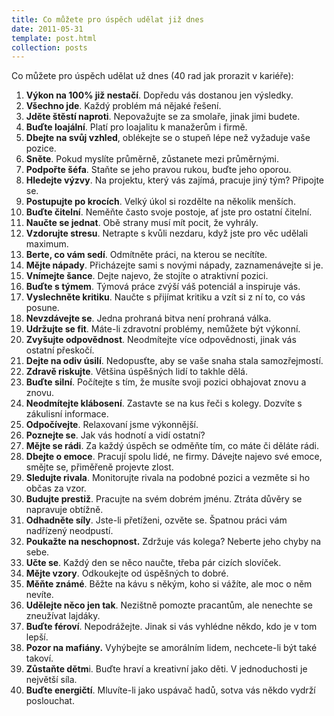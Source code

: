 ```yaml
---
title: Co můžete pro úspěch udělat již dnes
date: 2011-05-31
template: post.html
collection: posts
---
```

Co můžete pro úspěch udělat už dnes (40 rad jak prorazit v kariéře):
 
1. **Výkon na 100% již nestačí**. Dopředu vás dostanou jen výsledky.
1. **Všechno jde**. Každý problém má nějaké řešení.
1. **Jděte štěstí naproti**. Nepovažujte se za smolaře, jinak jimi budete.
1. **Buďte loajální**. Platí pro loajalitu k manažerům i firmě.
1. **Dbejte na svůj vzhled**, oblékejte se o stupeň lépe než vyžaduje vaše pozice.
1. **Sněte**. Pokud myslíte průměrně, zůstanete mezi průměrnými.
1. **Podpořte šéfa**. Staňte se jeho pravou rukou, buďte jeho oporou.
1. **Hledejte výzvy**. Na projektu, který vás zajímá, pracuje jiný tým? Připojte se.
1. **Postupujte po krocích**. Velký úkol si rozdělte na několik menších.
1. **Buďte čitelní**. Neměňte často svoje postoje, ať jste pro ostatní čitelní.
1. **Naučte se jednat**. Obě strany musí mít pocit, že vyhrály.
1. **Vzdorujte stresu**. Netrapte s kvůli nezdaru, když jste pro věc udělali maximum.
1. **Berte, co vám sedí**. Odmítněte práci, na kterou se necítíte.
1. **Mějte nápady**. Přicházejte sami s novými nápady, zaznamenávejte si je.
1. **Vnímejte šance**. Dejte najevo, že stojíte o atraktivní pozici.
1. **Buďte s týmem**. Týmová práce zvýší váš potenciál a inspiruje vás.
1. **Vyslechněte kritiku**. Naučte s přijímat kritiku a vzít si z ní to, co vás posune.
1. **Nevzdávejte se**. Jedna prohraná bitva není prohraná válka.
1. **Udržujte se fit**. Máte-li zdravotní problémy, nemůžete být výkonní.
1. **Zvyšujte odpovědnost**. Neodmítejte více odpovědnosti, jinak vás ostatní přeskočí.
1. **Dejte na odiv úsilí**. Nedopusťte, aby se vaše snaha stala samozřejmostí.
1. **Zdravě riskujte**. Většina úspěšných lidí to takhle dělá.
1. **Buďte silní**. Počítejte s tím, že musíte svoji pozici obhajovat znovu a znovu.
1. **Neodmítejte klábosení**. Zastavte se na kus řeči s kolegy. Dozvíte s zákulisní informace.
1. **Odpočívejte**. Relaxovaní jsme výkonnější.
1. **Poznejte se**. Jak vás hodnotí a vidí ostatní?
1. **Mějte se rádi**. Za každý úspěch se odměňte tím, co máte či děláte rádi.
1. **Dbejte o emoce**. Pracují spolu lidé, ne firmy. Dávejte najevo své emoce, smějte se, přiměřeně projevte zlost.
1. **Sledujte rivala**. Monitorujte rivala na podobné pozici a vezměte si ho občas za vzor.
1. **Budujte prestiž**. Pracujte na svém dobrém jménu. Ztráta důvěry se napravuje obtížně.
1. **Odhadněte síly**. Jste-li přetíženi, ozvěte se. Špatnou práci vám nadřízený neodpustí.
1. **Poukažte na neschopnost.** Zdržuje vás kolega? Neberte jeho chyby na sebe.
1. **Učte se**. Každý den se něco naučte, třeba pár cizích slovíček.
1. **Mějte vzory**. Odkoukejte od úspěšných to dobré.
1. **Měňte známé**. Běžte na kávu s někým, koho si vážíte, ale moc o něm nevíte.
1. **Udělejte něco jen tak**. Nezištně pomozte pracantům, ale nenechte se zneužívat lajdáky.
1. **Buďte féroví**. Nepodrážejte. Jinak si vás vyhlédne někdo, kdo je v tom lepší.
1. **Pozor na mafiány.** Vyhýbejte se amorálním lidem, nechcete-li být také takoví.
1. **Zůstaňte dětm**i. Buďte hraví a kreativní jako děti. V jednoduchosti je největší síla.
1. **Buďte energičtí**. Mluvíte-li jako uspávač hadů, sotva vás někdo vydrží poslouchat.